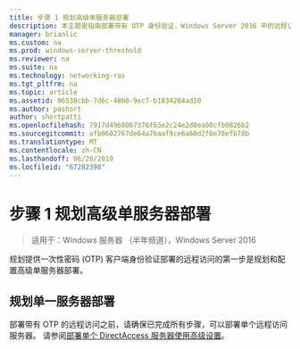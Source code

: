 ```yaml
---
title: 步骤 1 规划高级单服务器部署
description: 本主题是指南部署带有 OTP 身份验证，Windows Server 2016 中的远程访问的一部分。
manager: brianlic
ms.custom: na
ms.prod: windows-server-threshold
ms.reviewer: na
ms.suite: na
ms.technology: networking-ras
ms.tgt_pltfrm: na
ms.topic: article
ms.assetid: 96538cbb-7d6c-4860-9ec7-b1834284ad10
ms.author: pashort
author: shortpatti
ms.openlocfilehash: 7917d4968067376f63e2c24e2d8ea00cfb0826b2
ms.sourcegitcommit: afb0602767de64a76aaf9ce6a60d2f0e78efb78b
ms.translationtype: MT
ms.contentlocale: zh-CN
ms.lasthandoff: 06/20/2019
ms.locfileid: "67282398"
---
```

# <a name="step-1-plan-an-advanced-single-server-deployment"></a>步骤 1 规划高级单服务器部署

>适用于：Windows 服务器 （半年频道），Windows Server 2016

规划提供一次性密码 (OTP) 客户端身份验证部署的远程访问的第一步是规划和配置高级单服务器部署。  
  
## <a name="plan-a-single-server-deployment"></a>规划单一服务器部署  
部署带有 OTP 的远程访问之前，请确保已完成所有步骤，可以部署单个远程访问服务器。 请参阅[部署单个 DirectAccess 服务器使用高级设置](https://technet.microsoft.com/windows-server-docs/networking/remote-access/directaccess/single-server-advanced/deploy-a-single-directaccess-server-with-advanced-settings)。  
  


